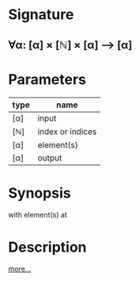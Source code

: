 # Signature
## ∀α: [α] × [ℕ] × [α] ⟶ [α]

# Parameters

| type | name |
|------|------|
|[α]|input|
|[ℕ]|index or indices|
|[α]|element(s)|
|[α]|output|

# Synopsis
with element(s) at

# Description

[more...](https://en.wikipedia.org/wiki/Array_data_structure)